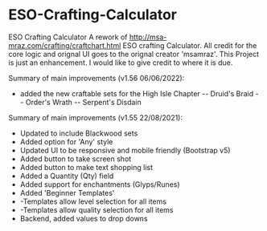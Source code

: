 # ESO-Crafting-Calculator
ESO Crafting Calculator 
A rework of http://msa-mraz.com/crafting/craftchart.html ESO crafting Calculator. All credit for the core logic and orignal UI goes to the orignal creator 'msamraz'. This Project is just an enhancement. I would like to give credit to where it is due. 

Summary of main improvements (v1.56 06/06/2022):
- added the new craftable sets for the High Isle Chapter
-- Druid's Braid
-- Order's Wrath
-- Serpent's Disdain


Summary of main improvements (v1.55 22/08/2021):
- Updated to include Blackwood sets
- Added option for 'Any' style
- Updated UI to be responsive and mobile friendly (Bootstrap v5)
- Added button to take screen shot
- Added button to make text shopping list
- Added a Quantity (Qty) field
- Added support for enchantments (Glyps/Runes)
- Added 'Beginner Templates'
- -Templates allow level selection for all items
- -Templates allow quality selection for all items
- Backend, added values to drop downs
